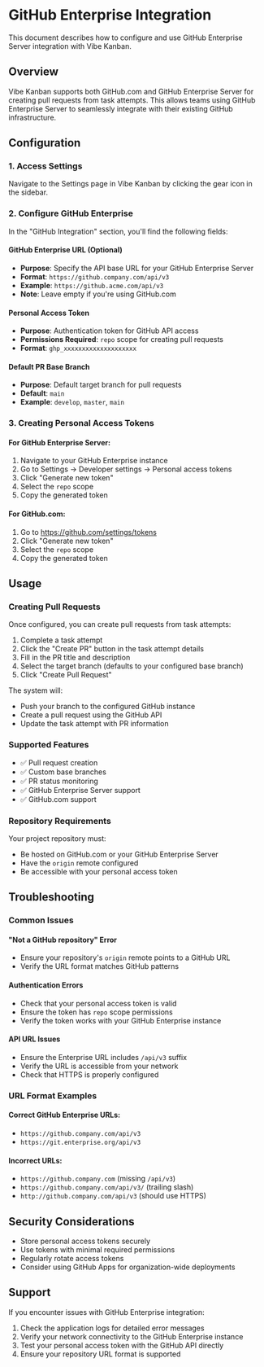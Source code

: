 # GitHub Enterprise Integration

This document describes how to configure and use GitHub Enterprise Server integration with Vibe Kanban.

## Overview

Vibe Kanban supports both GitHub.com and GitHub Enterprise Server for creating pull requests from task attempts. This allows teams using GitHub Enterprise Server to seamlessly integrate with their existing GitHub infrastructure.

## Configuration

### 1. Access Settings

Navigate to the Settings page in Vibe Kanban by clicking the gear icon in the sidebar.

### 2. Configure GitHub Enterprise

In the "GitHub Integration" section, you'll find the following fields:

#### GitHub Enterprise URL (Optional)
- **Purpose**: Specify the API base URL for your GitHub Enterprise Server
- **Format**: `https://github.company.com/api/v3`
- **Example**: `https://github.acme.com/api/v3`
- **Note**: Leave empty if you're using GitHub.com

#### Personal Access Token
- **Purpose**: Authentication token for GitHub API access
- **Permissions Required**: `repo` scope for creating pull requests
- **Format**: `ghp_xxxxxxxxxxxxxxxxxxxx`

#### Default PR Base Branch
- **Purpose**: Default target branch for pull requests
- **Default**: `main`
- **Example**: `develop`, `master`, `main`

### 3. Creating Personal Access Tokens

#### For GitHub Enterprise Server:
1. Navigate to your GitHub Enterprise instance
2. Go to Settings → Developer settings → Personal access tokens
3. Click "Generate new token"
4. Select the `repo` scope
5. Copy the generated token

#### For GitHub.com:
1. Go to https://github.com/settings/tokens
2. Click "Generate new token"
3. Select the `repo` scope
4. Copy the generated token

## Usage

### Creating Pull Requests

Once configured, you can create pull requests from task attempts:

1. Complete a task attempt
2. Click the "Create PR" button in the task attempt details
3. Fill in the PR title and description
4. Select the target branch (defaults to your configured base branch)
5. Click "Create Pull Request"

The system will:
- Push your branch to the configured GitHub instance
- Create a pull request using the GitHub API
- Update the task attempt with PR information

### Supported Features

- ✅ Pull request creation
- ✅ Custom base branches
- ✅ PR status monitoring
- ✅ GitHub Enterprise Server support
- ✅ GitHub.com support

### Repository Requirements

Your project repository must:
- Be hosted on GitHub.com or your GitHub Enterprise Server
- Have the `origin` remote configured
- Be accessible with your personal access token

## Troubleshooting

### Common Issues

#### "Not a GitHub repository" Error
- Ensure your repository's `origin` remote points to a GitHub URL
- Verify the URL format matches GitHub patterns

#### Authentication Errors
- Check that your personal access token is valid
- Ensure the token has `repo` scope permissions
- Verify the token works with your GitHub Enterprise instance

#### API URL Issues
- Ensure the Enterprise URL includes `/api/v3` suffix
- Verify the URL is accessible from your network
- Check that HTTPS is properly configured

### URL Format Examples

#### Correct GitHub Enterprise URLs:
- `https://github.company.com/api/v3`
- `https://git.enterprise.org/api/v3`

#### Incorrect URLs:
- `https://github.company.com` (missing `/api/v3`)
- `https://github.company.com/api/v3/` (trailing slash)
- `http://github.company.com/api/v3` (should use HTTPS)

## Security Considerations

- Store personal access tokens securely
- Use tokens with minimal required permissions
- Regularly rotate access tokens
- Consider using GitHub Apps for organization-wide deployments

## Support

If you encounter issues with GitHub Enterprise integration:

1. Check the application logs for detailed error messages
2. Verify your network connectivity to the GitHub Enterprise instance
3. Test your personal access token with the GitHub API directly
4. Ensure your repository URL format is supported
